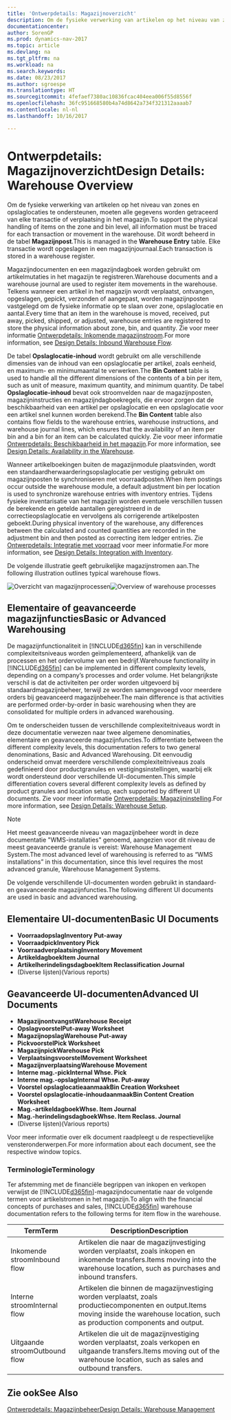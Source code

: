```yaml
---
title: 'Ontwerpdetails: Magazijnoverzicht'
description: Om de fysieke verwerking van artikelen op het niveau van zones en opslaglocaties te ondersteunen, moeten alle gegevens worden getraceerd van elke transactie of verplaatsing in het magazijn. Dit wordt beheerd in de tabel **Magazijnpost**. Elke transactie wordt opgeslagen in een magazijnjournaal.
documentationcenter: 
author: SorenGP
ms.prod: dynamics-nav-2017
ms.topic: article
ms.devlang: na
ms.tgt_pltfrm: na
ms.workload: na
ms.search.keywords: 
ms.date: 08/23/2017
ms.author: sgroespe
ms.translationtype: HT
ms.sourcegitcommit: 4fefaef7380ac10836fcac404eea006f55d8556f
ms.openlocfilehash: 36fc951668580b4a74d8642a734f321312aaaab7
ms.contentlocale: nl-nl
ms.lasthandoff: 10/16/2017

---
```

# <a name="design-details-warehouse-overview"></a><span data-ttu-id="46f4d-105">Ontwerpdetails: Magazijnoverzicht</span><span class="sxs-lookup"><span data-stu-id="46f4d-105">Design Details: Warehouse Overview</span></span>
<span data-ttu-id="46f4d-106">Om de fysieke verwerking van artikelen op het niveau van zones en opslaglocaties te ondersteunen, moeten alle gegevens worden getraceerd van elke transactie of verplaatsing in het magazijn.</span><span class="sxs-lookup"><span data-stu-id="46f4d-106">To support the physical handling of items on the zone and bin level, all information must be traced for each transaction or movement in the warehouse.</span></span> <span data-ttu-id="46f4d-107">Dit wordt beheerd in de tabel **Magazijnpost**.</span><span class="sxs-lookup"><span data-stu-id="46f4d-107">This is managed in the **Warehouse Entry** table.</span></span> <span data-ttu-id="46f4d-108">Elke transactie wordt opgeslagen in een magazijnjournaal.</span><span class="sxs-lookup"><span data-stu-id="46f4d-108">Each transaction is stored in a warehouse register.</span></span>  

<span data-ttu-id="46f4d-109">Magazijndocumenten en een magazijndagboek worden gebruikt om artikelmutaties in het magazijn te registreren.</span><span class="sxs-lookup"><span data-stu-id="46f4d-109">Warehouse documents and a warehouse journal are used to register item movements in the warehouse.</span></span> <span data-ttu-id="46f4d-110">Telkens wanneer een artikel in het magazijn wordt verplaatst, ontvangen, opgeslagen, gepickt, verzonden of aangepast, worden magazijnposten vastgelegd om de fysieke informatie op te slaan over zone, opslaglocatie en aantal.</span><span class="sxs-lookup"><span data-stu-id="46f4d-110">Every time that an item in the warehouse is moved, received, put away, picked, shipped, or adjusted, warehouse entries are registered to store the physical information about zone, bin, and quantity.</span></span> <span data-ttu-id="46f4d-111">Zie voor meer informatie [Ontwerpdetails: Inkomende magazijnstroom](design-details-outbound-warehouse-flow.md).</span><span class="sxs-lookup"><span data-stu-id="46f4d-111">For more information, see [Design Details: Inbound Warehouse Flow](design-details-outbound-warehouse-flow.md).</span></span>  

<span data-ttu-id="46f4d-112">De tabel **Opslaglocatie-inhoud** wordt gebruikt om alle verschillende dimensies van de inhoud van een opslaglocatie per artikel, zoals eenheid, en maximum- en minimumaantal te verwerken.</span><span class="sxs-lookup"><span data-stu-id="46f4d-112">The **Bin Content** table is used to handle all the different dimensions of the contents of a bin per item, such as unit of measure, maximum quantity, and minimum quantity.</span></span> <span data-ttu-id="46f4d-113">De tabel **Opslaglocatie-inhoud** bevat ook stroomvelden naar de magazijnposten, magazijninstructies en magazijndagboekregels, die ervoor zorgen dat de beschikbaarheid van een artikel per opslaglocatie en een opslaglocatie voor een artikel snel kunnen worden berekend.</span><span class="sxs-lookup"><span data-stu-id="46f4d-113">The **Bin Content** table also contains flow fields to the warehouse entries, warehouse instructions, and warehouse journal lines, which ensures that the availability of an item per bin and a bin for an item can be calculated quickly.</span></span> <span data-ttu-id="46f4d-114">Zie voor meer informatie [Ontwerpdetails: Beschikbaarheid in het magazijn](design-details-availability-in-the-warehouse.md).</span><span class="sxs-lookup"><span data-stu-id="46f4d-114">For more information, see [Design Details: Availability in the Warehouse](design-details-availability-in-the-warehouse.md).</span></span>  

<span data-ttu-id="46f4d-115">Wanneer artikelboekingen buiten de magazijnmodule plaatsvinden, wordt een standaardherwaarderingsopslaglocatie per vestiging gebruikt om magazijnposten te synchroniseren met voorraadposten.</span><span class="sxs-lookup"><span data-stu-id="46f4d-115">When item postings occur outside the warehouse module, a default adjustment bin per location is used to synchronize warehouse entries with inventory entries.</span></span> <span data-ttu-id="46f4d-116">Tijdens fysieke inventarisatie van het magazijn worden eventuele verschillen tussen de berekende en getelde aantallen geregistreerd in de correctieopslaglocatie en vervolgens als corrigerende artikelposten geboekt.</span><span class="sxs-lookup"><span data-stu-id="46f4d-116">During physical inventory of the warehouse, any differences between the calculated and counted quantities are recorded in the adjustment bin and then posted as correcting item ledger entries.</span></span> <span data-ttu-id="46f4d-117">Zie [Ontwerpdetails: Integratie met voorraad](design-details-integration-with-inventory.md) voor meer informatie.</span><span class="sxs-lookup"><span data-stu-id="46f4d-117">For more information, see [Design Details: Integration with Inventory](design-details-integration-with-inventory.md).</span></span>  

<span data-ttu-id="46f4d-118">De volgende illustratie geeft gebruikelijke magazijnstromen aan.</span><span class="sxs-lookup"><span data-stu-id="46f4d-118">The following illustration outlines typical warehouse flows.</span></span>  

<span data-ttu-id="46f4d-119">![Overzicht van magazijnprocessen](media/design_details_warehouse_management_overview.png "design_details_warehouse_management_overview")</span><span class="sxs-lookup"><span data-stu-id="46f4d-119">![Overview of warehouse processes](media/design_details_warehouse_management_overview.png "design_details_warehouse_management_overview")</span></span>  

## <a name="basic-or-advanced-warehousing"></a><span data-ttu-id="46f4d-120">Elementaire of geavanceerde magazijnfuncties</span><span class="sxs-lookup"><span data-stu-id="46f4d-120">Basic or Advanced Warehousing</span></span>  
<span data-ttu-id="46f4d-121">De magazijnfunctionaliteit in [!INCLUDE[d365fin](includes/d365fin_md.md)] kan in verschillende complexiteitsniveaus worden geïmplementeerd, afhankelijk van de processen en het ordervolume van een bedrijf.</span><span class="sxs-lookup"><span data-stu-id="46f4d-121">Warehouse functionality in [!INCLUDE[d365fin](includes/d365fin_md.md)] can be implemented in different complexity levels, depending on a company’s processes and order volume.</span></span> <span data-ttu-id="46f4d-122">Het belangrijkste verschil is dat de activiteiten per order worden uitgevoerd bij standaardmagazijnbeheer, terwijl ze worden samengevoegd voor meerdere orders bij geavanceerd magazijnbeheer.</span><span class="sxs-lookup"><span data-stu-id="46f4d-122">The main difference is that activities are performed order-by-order in basic warehousing when they are consolidated for multiple orders in advanced warehousing.</span></span>  

 <span data-ttu-id="46f4d-123">Om te onderscheiden tussen de verschillende complexiteitniveaus wordt in deze documentatie verwezen naar twee algemene denominaties, elementaire en geavanceerde magazijnfuncties.</span><span class="sxs-lookup"><span data-stu-id="46f4d-123">To differentiate between the different complexity levels, this documentation refers to two general denominations, Basic and Advanced Warehousing.</span></span> <span data-ttu-id="46f4d-124">Dit eenvoudig onderscheid omvat meerdere verschillende complexiteitniveaus zoals gedefinieerd door productgranules en vestigingsinstellingen, waarbij elk wordt ondersteund door verschillende UI-documenten.</span><span class="sxs-lookup"><span data-stu-id="46f4d-124">This simple differentiation covers several different complexity levels as defined by product granules and location setup, each supported by different UI documents.</span></span> <span data-ttu-id="46f4d-125">Zie voor meer informatie [Ontwerpdetails: Magazijninstelling](design-details-warehouse-setup.md).</span><span class="sxs-lookup"><span data-stu-id="46f4d-125">For more information, see [Design Details: Warehouse Setup](design-details-warehouse-setup.md).</span></span>  

> [!NOTE]  
>  <span data-ttu-id="46f4d-126">Het meest geavanceerde niveau van magazijnbeheer wordt in deze documentatie "WMS-installaties" genoemd, aangezien voor dit niveau de meest geavanceerde granule is vereist: Warehouse Management System.</span><span class="sxs-lookup"><span data-stu-id="46f4d-126">The most advanced level of warehousing is referred to as “WMS installations” in this documentation, since this level requires the most advanced granule, Warehouse Management Systems.</span></span>  

 <span data-ttu-id="46f4d-127">De volgende verschillende UI-documenten worden gebruikt in standaard- en geavanceerde magazijnfuncties.</span><span class="sxs-lookup"><span data-stu-id="46f4d-127">The following different UI documents are used in basic and advanced warehousing.</span></span>  

## <a name="basic-ui-documents"></a><span data-ttu-id="46f4d-128">Elementaire UI-documenten</span><span class="sxs-lookup"><span data-stu-id="46f4d-128">Basic UI Documents</span></span>  

-   <span data-ttu-id="46f4d-129">**Voorraadopslag**</span><span class="sxs-lookup"><span data-stu-id="46f4d-129">**Inventory Put-away**</span></span>  
-   <span data-ttu-id="46f4d-130">**Voorraadpick**</span><span class="sxs-lookup"><span data-stu-id="46f4d-130">**Inventory Pick**</span></span>  
-   <span data-ttu-id="46f4d-131">**Voorraadverplaatsing**</span><span class="sxs-lookup"><span data-stu-id="46f4d-131">**Inventory Movement**</span></span>  
-   <span data-ttu-id="46f4d-132">**Artikeldagboek**</span><span class="sxs-lookup"><span data-stu-id="46f4d-132">**Item Journal**</span></span>  
-   <span data-ttu-id="46f4d-133">**Artikelherindelingsdagboek**</span><span class="sxs-lookup"><span data-stu-id="46f4d-133">**Item Reclassification Journal**</span></span>  
-   <span data-ttu-id="46f4d-134">(Diverse lijsten)</span><span class="sxs-lookup"><span data-stu-id="46f4d-134">(Various reports)</span></span>  

## <a name="advanced-ui-documents"></a><span data-ttu-id="46f4d-135">Geavanceerde UI-documenten</span><span class="sxs-lookup"><span data-stu-id="46f4d-135">Advanced UI Documents</span></span>  

-   <span data-ttu-id="46f4d-136">**Magazijnontvangst**</span><span class="sxs-lookup"><span data-stu-id="46f4d-136">**Warehouse Receipt**</span></span>  
-   <span data-ttu-id="46f4d-137">**Opslagvoorstel**</span><span class="sxs-lookup"><span data-stu-id="46f4d-137">**Put-away Worksheet**</span></span>  
-   <span data-ttu-id="46f4d-138">**Magazijnopslag**</span><span class="sxs-lookup"><span data-stu-id="46f4d-138">**Warehouse Put-away**</span></span>  
-   <span data-ttu-id="46f4d-139">**Pickvoorstel**</span><span class="sxs-lookup"><span data-stu-id="46f4d-139">**Pick Worksheet**</span></span>  
-   <span data-ttu-id="46f4d-140">**Magazijnpick**</span><span class="sxs-lookup"><span data-stu-id="46f4d-140">**Warehouse Pick**</span></span>  
-   <span data-ttu-id="46f4d-141">**Verplaatsingsvoorstel**</span><span class="sxs-lookup"><span data-stu-id="46f4d-141">**Movement Worksheet**</span></span>  
-   <span data-ttu-id="46f4d-142">**Magazijnverplaatsing**</span><span class="sxs-lookup"><span data-stu-id="46f4d-142">**Warehouse Movement**</span></span>  
-   <span data-ttu-id="46f4d-143">**Interne mag.-pick**</span><span class="sxs-lookup"><span data-stu-id="46f4d-143">**Internal Whse. Pick**</span></span>  
-   <span data-ttu-id="46f4d-144">**Interne mag.-opslag**</span><span class="sxs-lookup"><span data-stu-id="46f4d-144">**Internal Whse. Put-away**</span></span>  
-   <span data-ttu-id="46f4d-145">**Voorstel opslaglocatieaanmaak**</span><span class="sxs-lookup"><span data-stu-id="46f4d-145">**Bin Creation Worksheet**</span></span>  
-   <span data-ttu-id="46f4d-146">**Voorstel opslaglocatie-inhoudaanmaak**</span><span class="sxs-lookup"><span data-stu-id="46f4d-146">**Bin Content Creation Worksheet**</span></span>  
-   <span data-ttu-id="46f4d-147">**Mag.-artikeldagboek**</span><span class="sxs-lookup"><span data-stu-id="46f4d-147">**Whse. Item Journal**</span></span>  
-   <span data-ttu-id="46f4d-148">**Mag.-herindelingsdagboek**</span><span class="sxs-lookup"><span data-stu-id="46f4d-148">**Whse. Item Reclass. Journal**</span></span>  
-   <span data-ttu-id="46f4d-149">(Diverse lijsten)</span><span class="sxs-lookup"><span data-stu-id="46f4d-149">(Various reports)</span></span>  

<span data-ttu-id="46f4d-150">Voor meer informatie over elk document raadpleegt u de respectievelijke vensteronderwerpen.</span><span class="sxs-lookup"><span data-stu-id="46f4d-150">For more information about each document, see the respective window topics.</span></span>  

### <a name="terminology"></a><span data-ttu-id="46f4d-151">Terminologie</span><span class="sxs-lookup"><span data-stu-id="46f4d-151">Terminology</span></span>  
<span data-ttu-id="46f4d-152">Ter afstemming met de financiële begrippen van inkopen en verkopen verwijst de [!INCLUDE[d365fin](includes/d365fin_md.md)]-magazijndocumentatie naar de volgende termen voor artikelstromen in het magazijn.</span><span class="sxs-lookup"><span data-stu-id="46f4d-152">To align with the financial concepts of purchases and sales, [!INCLUDE[d365fin](includes/d365fin_md.md)] warehouse documentation refers to the following terms for item flow in the warehouse.</span></span>  

|<span data-ttu-id="46f4d-153">Term</span><span class="sxs-lookup"><span data-stu-id="46f4d-153">Term</span></span>|<span data-ttu-id="46f4d-154">Description</span><span class="sxs-lookup"><span data-stu-id="46f4d-154">Description</span></span>|  
|----------|---------------------------------------|  
|<span data-ttu-id="46f4d-155">Inkomende stroom</span><span class="sxs-lookup"><span data-stu-id="46f4d-155">Inbound flow</span></span>|<span data-ttu-id="46f4d-156">Artikelen die naar de magazijnvestiging worden verplaatst, zoals inkopen en inkomende transfers.</span><span class="sxs-lookup"><span data-stu-id="46f4d-156">Items moving into the warehouse location, such as purchases and inbound transfers.</span></span>|  
|<span data-ttu-id="46f4d-157">Interne stroom</span><span class="sxs-lookup"><span data-stu-id="46f4d-157">Internal flow</span></span>|<span data-ttu-id="46f4d-158">Artikelen die binnen de magazijnvestiging worden verplaatst, zoals productiecomponenten en output.</span><span class="sxs-lookup"><span data-stu-id="46f4d-158">Items moving inside the warehouse location, such as production components and output.</span></span>|  
|<span data-ttu-id="46f4d-159">Uitgaande stroom</span><span class="sxs-lookup"><span data-stu-id="46f4d-159">Outbound flow</span></span>|<span data-ttu-id="46f4d-160">Artikelen die uit de magazijnvestiging worden verplaatst, zoals verkopen en uitgaande transfers.</span><span class="sxs-lookup"><span data-stu-id="46f4d-160">Items moving out of the warehouse location, such as sales and outbound transfers.</span></span>|  

## <a name="see-also"></a><span data-ttu-id="46f4d-161">Zie ook</span><span class="sxs-lookup"><span data-stu-id="46f4d-161">See Also</span></span>  
 [<span data-ttu-id="46f4d-162">Ontwerpdetails: Magazijnbeheer</span><span class="sxs-lookup"><span data-stu-id="46f4d-162">Design Details: Warehouse Management</span></span>](design-details-warehouse-management.md)

